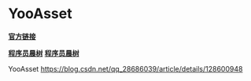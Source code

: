 # YooAsset

**[官方链接](<https://www.yooasset.com/>)**

**[程序员晨树](<https://www.douyin.com/user/MS4wLjABAAAAScyEz7IpGakjDY3ONrS_iD3eiThSIYTgIEwYEhVjBP8>)**
**[程序员晨树](<https://www.bilibili.com/video/BV1do4y1v7Pb>)**

YooAsset https://blog.csdn.net/qq_28686039/article/details/128600948